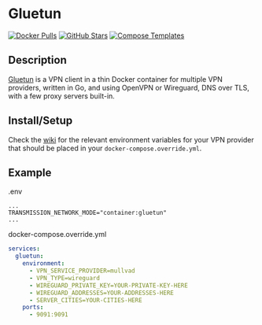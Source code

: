 # Gluetun

[![Docker Pulls](https://img.shields.io/docker/pulls/qmcgaw/gluetun?style=flat-square&color=607D8B&label=docker%20pulls&logo=docker)](https://hub.docker.com/r/qmcgaw/gluetun)
[![GitHub Stars](https://img.shields.io/github/stars/qdm12/gluetun?style=flat-square&color=607D8B&label=github%20stars&logo=github)](https://github.com/qdm12/gluetun)
[![Compose Templates](https://img.shields.io/static/v1?style=flat-square&color=607D8B&label=compose&message=templates)](https://github.com/GhostWriters/DockSTARTer/tree/gluetun/compose/.apps/gluetun)

## Description

[Gluetun](https://github.com/qdm12/gluetun) is a VPN client in a thin Docker
container for multiple VPN providers, written in Go, and using OpenVPN or
Wireguard, DNS over TLS, with a few proxy servers built-in.

## Install/Setup

Check the [wiki](https://github.com/qdm12/gluetun/wiki) for the relevant
environment variables for your VPN provider that should be placed in
your `docker-compose.override.yml`.

## Example

.env

```env
...
TRANSMISSION_NETWORK_MODE="container:gluetun"
...
```

docker-compose.override.yml

```yml
services:
  gluetun:
    environment:
      - VPN_SERVICE_PROVIDER=mullvad
      - VPN_TYPE=wireguard
      - WIREGUARD_PRIVATE_KEY=YOUR-PRIVATE-KEY-HERE
      - WIREGUARD_ADDRESSES=YOUR-ADDRESSES-HERE
      - SERVER_CITIES=YOUR-CITIES-HERE
    ports:
      - 9091:9091
```
